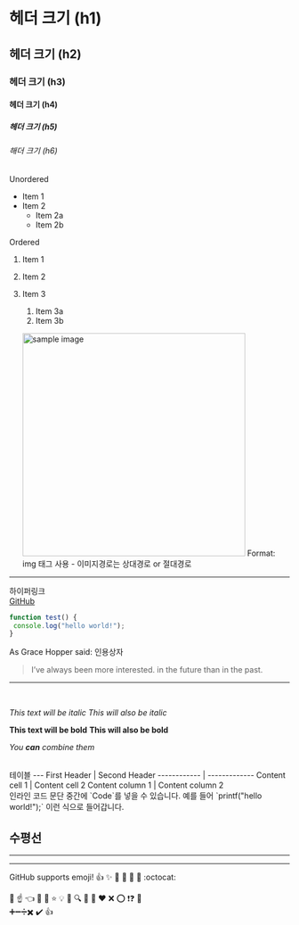 # 헤더 크기 (h1) 
## 헤더 크기 (h2) 
### 헤더 크기 (h3) 
#### 헤더 크기 (h4) 
##### 헤더 크기 (h5) 
###### 해더 크기 (h6)
Unordered 
* Item 1 
* Item 2 
    * Item 2a 
    * Item 2b 

Ordered 
1. Item 1 
1. Item 2 
1. Item 3 
    1. Item 3a 
    1. Item 3b

    <a href="#"><img src="/e/image/111.jpg" width="400px" alt="sample image"></a> 
Format: img 태그 사용 - 이미지경로는 상대경로 or 절대경로
*** 
하이퍼링크 <br>[GitHub](http://github.com "깃허브")


```javascript 
function test() { 
 console.log("hello world!"); 
} 
```

As Grace Hopper said: 인용상자

> I’ve always been more interested. 
> in the future than in the past.
*** 
<br>

*This text will be italic* 
_This will also be italic_ 

**This text will be bold** 
__This will also be bold__ 

*You **can** combine them*

<br>
테이블
--- 
First Header | Second Header 
------------ | ------------- 
Content cell 1 | Content cell 2 
Content column 1 | Content column 2
<br>
인라인 코드 
문단 중간에 `Code`를 넣을 수 있습니다. 
예를 들어 `printf("hello world!");` 이런 식으로 들어갑니다.

수평선
--- 
*** 
___


GitHub supports emoji! 
:+1:
 :sparkles:
  :camel: :tada: 
:rocket: :metal: :octocat:

👻 ☝️ 👈 🤖 🌟 ⭐️ 💡 🎈 🔍 📍 🔎 ❤️ ❌ ⭕️ ❗️❓ 🚫\
➕➖➗✖️ ✔️ 👍